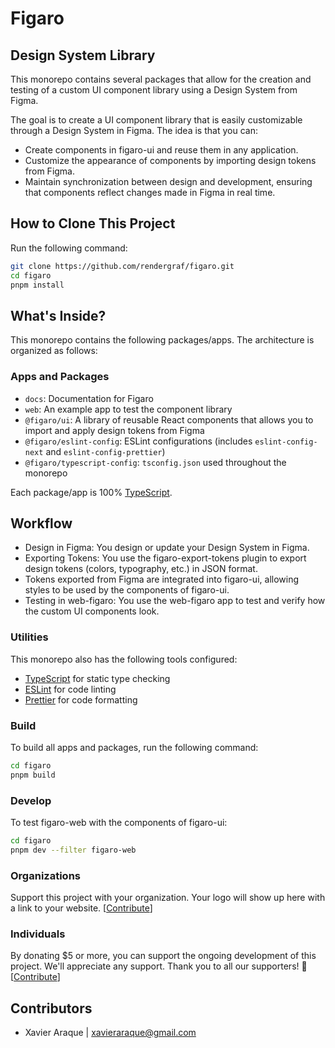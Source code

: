 # Figaro
## Design System Library

This monorepo contains several packages that allow for the creation and testing of a custom UI component library using a Design System from Figma.

The goal is to create a UI component library that is easily customizable through a Design System in Figma. The idea is that you can:

- Create components in figaro-ui and reuse them in any application.
- Customize the appearance of components by importing design tokens from Figma.
- Maintain synchronization between design and development, ensuring that components reflect changes made in Figma in real time.

## How to Clone This Project

Run the following command:

```sh
git clone https://github.com/rendergraf/figaro.git
cd figaro
pnpm install
```

## What's Inside?

This monorepo contains the following packages/apps. The architecture is organized as follows:

### Apps and Packages

- `docs`: Documentation for Figaro
- `web`: An example app to test the component library
- `@figaro/ui`: A library of reusable React components that allows you to import and apply design tokens from Figma
- `@figaro/eslint-config`: ESLint configurations (includes `eslint-config-next` and `eslint-config-prettier`)
- `@figaro/typescript-config`: `tsconfig.json` used throughout the monorepo

Each package/app is 100% [TypeScript](https://www.typescriptlang.org/).

## Workflow

- Design in Figma: You design or update your Design System in Figma.
- Exporting Tokens: You use the figaro-export-tokens plugin to export design tokens (colors, typography, etc.) in JSON format.
- Tokens exported from Figma are integrated into figaro-ui, allowing styles to be used by the components of figaro-ui.
- Testing in web-figaro: You use the web-figaro app to test and verify how the custom UI components look.

### Utilities

This monorepo also has the following tools configured:

- [TypeScript](https://www.typescriptlang.org/) for static type checking
- [ESLint](https://eslint.org/) for code linting
- [Prettier](https://prettier.io) for code formatting

### Build

To build all apps and packages, run the following command:

```sh
cd figaro
pnpm build
```

### Develop

To test figaro-web with the components of figaro-ui:

```sh
cd figaro
pnpm dev --filter figaro-web
```

### Organizations

Support this project with your organization. Your logo will show up here with a link to your website.
[[Contribute](https://opencollective.com/figaro/contribute)]

### Individuals

By donating \$5 or more, you can support the ongoing development of this project. We'll appreciate any support. Thank you to all our supporters! 🙏
[[Contribute](https://opencollective.com/figaro/contribute)]

## Contributors

- Xavier Araque | xavieraraque@gmail.com
